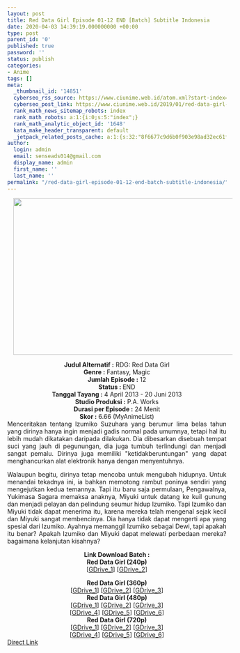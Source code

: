 ```yaml
---
layout: post
title: Red Data Girl Episode 01-12 END [Batch] Subtitle Indonesia
date: 2020-04-03 14:39:19.000000000 +00:00
type: post
parent_id: '0'
published: true
password: ''
status: publish
categories:
- Anime
tags: []
meta:
  _thumbnail_id: '14851'
  cyberseo_rss_source: https://www.ciunime.web.id/atom.xml?start-index=751&max-results=150
  cyberseo_post_link: https://www.ciunime.web.id/2019/01/red-data-girl-episode-01-12-end-batch.html
  rank_math_news_sitemap_robots: index
  rank_math_robots: a:1:{i:0;s:5:"index";}
  rank_math_analytic_object_id: '1648'
  kata_make_header_transparent: default
  _jetpack_related_posts_cache: a:1:{s:32:"8f6677c9d6b0f903e98ad32ec61f8deb";a:2:{s:7:"expires";i:1644810236;s:7:"payload";a:0:{}}}
author:
  login: admin
  email: senseads014@gmail.com
  display_name: admin
  first_name: ''
  last_name: ''
permalink: "/red-data-girl-episode-01-12-end-batch-subtitle-indonesia/"
---
```

<div class="separator" style="clear: both; text-align: center;"><a href="https://3.bp.blogspot.com/-FNeEBmQxjtE/XDo6peuSxSI/AAAAAAAAHTA/2bnruR-WMWQYxA76fWXYT_jDtujKSPblwCLcBGAs/s1600/Red%2BData%2BGirl.jpg" imageanchor="1" style="margin-left: 1em; margin-right: 1em;"><img border="0" data-original-height="450" data-original-width="800" height="360" src="{{ site.baseurl }}/assets/2020/04/Red%2BData%2BGirl.jpg" width="640" /></a></div>
<p>
<div style="text-align: center;"><b>Judul Alternatif :</b> RDG: Red Data Girl</div>
<div style="text-align: center;"><b><b>Genre :</b></b> Fantasy, Magic</div>
<div style="text-align: center;"><b>Jumlah Episode :</b> 12<br /><b>Status :&nbsp;</b>END<br /><b>Tanggal Tayang :</b> 4 April 2013 - 20 Juni 2013<br /><b>Studio Produksi :</b> <b></b>P.A. Works<br /><b>Durasi per Episode :</b>&nbsp;24 Menit</div>
<div style="text-align: center;"><b>Skor :</b> 6.66 (MyAnimeList)</div>
<div style="text-align: center;"></div>
<div style="text-align: justify;">Menceritakan tentang Izumiko Suzuhara yang berumur lima belas tahun yang dirinya hanya ingin menjadi gadis normal pada umumnya, tetapi hal itu lebih mudah dikatakan daripada dilakukan. Dia dibesarkan disebuah tempat suci yang jauh di pegunungan, dia juga tumbuh terlindungi dan menjadi sangat pemalu. Dirinya juga memiliki "ketidakberuntungan" yang dapat menghancurkan alat elektronik hanya dengan menyentuhnya.</p>
<p>Walaupun begitu, dirinya tetap mencoba untuk mengubah hidupnya. Untuk menandai tekadnya ini, ia bahkan memotong rambut poninya sendiri yang mengejutkan kedua temannya. Tapi itu baru saja permulaan, Pengawalnya, Yukimasa Sagara memaksa anaknya, Miyuki untuk datang ke kuil gunung dan menjadi pelayan dan pelindung seumur hidup Izumiko. Tapi Izumiko dan Miyuki tidak dapat menerima itu, karena mereka telah mengenal sejak kecil dan Miyuki sangat membencinya. Dia hanya tidak dapat mengerti apa yang spesial dari Izumiko. Ayahnya memanggil Izumiko sebagai Dewi, tapi apakah itu benar? Apakah Izumiko dan Miyuki dapat melewati perbedaan mereka? bagaimana kelanjutan kisahnya?</p></div>
<div style="text-align: justify;"></div>
<div style="text-align: justify;"></div>
<div style="text-align: center;"><b>Link Download Batch :</b></div>
<div style="text-align: center;">
<div style="text-align: center;">
<div style="text-align: center;"><b>Red Data Girl (240p)</b></div>
<div style="text-align: center;">[<a href="https://drive.google.com/uc?id=1mAW1oQgS7_Lf64fhjyFn_zHIIH6nUVvY" target="_blank" rel="noopener">GDrive_1</a>] [<a href="https://drive.google.com/uc?id=1ZRhHfpLOG7kYZfJQUb_o04hnEow54oa0" target="_blank" rel="noopener">GDrive_2</a>]</p>
</div>
<div style="text-align: center;"><b>Red Data Girl (360p)</b></div>
<div style="text-align: center;">[<a href="https://drive.google.com/uc?id=1fEgaZNqoeiJ3okGiohpuNXuS83mqOiWC" target="_blank" rel="noopener">GDrive_1</a>] [<a href="https://drive.google.com/uc?id=1zphR0cNHAkjf_h6fdLSaXS2DwIBCVCNQ" target="_blank" rel="noopener">GDrive_2</a>]&nbsp;[<a href="https://drive.google.com/uc?id=1F5h5Naqb1NLstNkYT3FZiGXywIAREg3I" target="_blank" rel="noopener">GDrive_3</a>]</div>
<div style="text-align: center;"></div>
<div style="text-align: center;"><b>Red Data Girl (480p)</b><br />[<a href="https://drive.google.com/uc?id=1d0z0ihOg81ZX5E42IG_U_hiuqP4Lfy2M" target="_blank" rel="noopener">GDrive_1</a>] [<a href="https://drive.google.com/uc?id=1MEXxgIOnIBhRVXf9c8xZIy9GtBQXDCUL" target="_blank" rel="noopener">GDrive_2</a>] [<a href="https://drive.google.com/uc?id=1dfBCI-1f1-2A9TntVpM-eyesrz0cM1BC" target="_blank" rel="noopener">GDrive_3</a>]<br />[<a href="https://drive.google.com/uc?id=1xJ_VBgHZVI8XOjwokbEqJq0JBIBZiHbC" target="_blank" rel="noopener">GDrive_4</a>] [<a href="https://drive.google.com/uc?id=1rC92lS91TlV9fT1D2zLeoWnAczs766gN" target="_blank" rel="noopener">GDrive_5</a>] [<a href="https://drive.google.com/uc?id=1wRpb1hrBsq6257Owz3jFybCDybwL5ABW" target="_blank" rel="noopener">GDrive_6</a>]</div>
<div style="text-align: center;"><b>Red Data Girl (720p)</b><br />[<a href="https://drive.google.com/uc?id=1XLj97FoKquMtJvK8komCdiirzSUYN1lD" target="_blank" rel="noopener">GDrive_1</a>] [<a href="https://drive.google.com/uc?id=1ENJgf-rJlb8SvNfn6zQB7majKAPGZcE3" target="_blank" rel="noopener">GDrive_2</a>] [<a href="https://drive.google.com/uc?id=15W0LA1Te9mxI-mqYcExGXvXfr_Iey3ed" target="_blank" rel="noopener">GDrive_3</a>]<br />[<a href="https://drive.google.com/uc?id=1F0PP3RkD51MFstDlOQpf69tI5FqVsAa1" target="_blank" rel="noopener">GDrive_4</a>] [<a href="https://drive.google.com/uc?id=1AaqCU9dbVOK7xk9k6T44QZXpWMXEmqNJ" target="_blank" rel="noopener">GDrive_5</a>] [<a href="https://drive.google.com/uc?id=198HLyHsD6n_19sTOPx4J_khxBQy7ZRr5" target="_blank" rel="noopener">GDrive_6</a>]</div>
</div>
<div style="text-align: center;"></div>
</div>
<link rel="stylesheet" href="https://cdnjs.cloudflare.com/ajax/libs/font-awesome/4.7.0/css/font-awesome.min.css" />
<div class="divbtn"> <a href="https://handymansurrender.com/fihup8buzv?key=94550f7ce39444073321dde3b8782f97" class="btn"><i class="fa fa-download"></i> Direct Link</a> </div>

